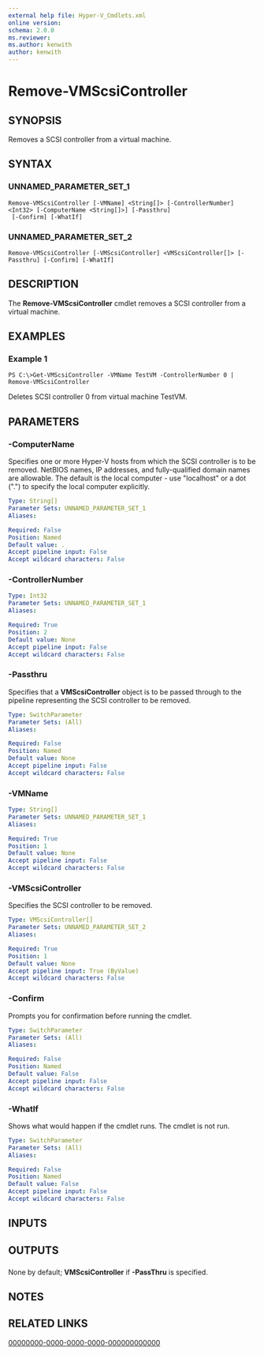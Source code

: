 ```yaml
---
external help file: Hyper-V_Cmdlets.xml
online version: 
schema: 2.0.0
ms.reviewer:
ms.author: kenwith
author: kenwith
---
```


# Remove-VMScsiController

## SYNOPSIS
Removes a SCSI controller from a virtual machine.

## SYNTAX

### UNNAMED_PARAMETER_SET_1
```
Remove-VMScsiController [-VMName] <String[]> [-ControllerNumber] <Int32> [-ComputerName <String[]>] [-Passthru]
 [-Confirm] [-WhatIf]
```

### UNNAMED_PARAMETER_SET_2
```
Remove-VMScsiController [-VMScsiController] <VMScsiController[]> [-Passthru] [-Confirm] [-WhatIf]
```

## DESCRIPTION
The **Remove-VMScsiController** cmdlet removes a SCSI controller from a virtual machine.

## EXAMPLES

### Example 1
```
PS C:\>Get-VMScsiController -VMName TestVM -ControllerNumber 0 | Remove-VMScsiController
```

Deletes SCSI controller 0 from virtual machine TestVM.

## PARAMETERS

### -ComputerName
Specifies one or more Hyper-V hosts from which the SCSI controller is to be removed.
NetBIOS names, IP addresses, and fully-qualified domain names are allowable.
The default is the local computer - use "localhost" or a dot (".") to specify the local computer explicitly.

```yaml
Type: String[]
Parameter Sets: UNNAMED_PARAMETER_SET_1
Aliases: 

Required: False
Position: Named
Default value: .
Accept pipeline input: False
Accept wildcard characters: False
```

### -ControllerNumber


```yaml
Type: Int32
Parameter Sets: UNNAMED_PARAMETER_SET_1
Aliases: 

Required: True
Position: 2
Default value: None
Accept pipeline input: False
Accept wildcard characters: False
```

### -Passthru
Specifies that a **VMScsiController** object is to be passed through to the pipeline representing the SCSI controller to be removed.

```yaml
Type: SwitchParameter
Parameter Sets: (All)
Aliases: 

Required: False
Position: Named
Default value: None
Accept pipeline input: False
Accept wildcard characters: False
```

### -VMName


```yaml
Type: String[]
Parameter Sets: UNNAMED_PARAMETER_SET_1
Aliases: 

Required: True
Position: 1
Default value: None
Accept pipeline input: False
Accept wildcard characters: False
```

### -VMScsiController
Specifies the SCSI controller to be removed.

```yaml
Type: VMScsiController[]
Parameter Sets: UNNAMED_PARAMETER_SET_2
Aliases: 

Required: True
Position: 1
Default value: None
Accept pipeline input: True (ByValue)
Accept wildcard characters: False
```

### -Confirm
Prompts you for confirmation before running the cmdlet.

```yaml
Type: SwitchParameter
Parameter Sets: (All)
Aliases: 

Required: False
Position: Named
Default value: False
Accept pipeline input: False
Accept wildcard characters: False
```

### -WhatIf
Shows what would happen if the cmdlet runs.
The cmdlet is not run.

```yaml
Type: SwitchParameter
Parameter Sets: (All)
Aliases: 

Required: False
Position: Named
Default value: False
Accept pipeline input: False
Accept wildcard characters: False
```

## INPUTS

## OUTPUTS

### 
None by default; **VMScsiController** if **-PassThru** is specified.

## NOTES

## RELATED LINKS

[00000000-0000-0000-0000-000000000000](00000000-0000-0000-0000-000000000000)

